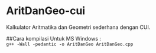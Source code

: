 # AritDanGeo-cui
Kalkulator Aritmatika dan Geometri sederhana dengan CUI.

##Cara kompilasi
Untuk MS Windows :
<br/>
`g++ -Wall -pedantic -o AritDanGeo AritDanGeo.cpp`

